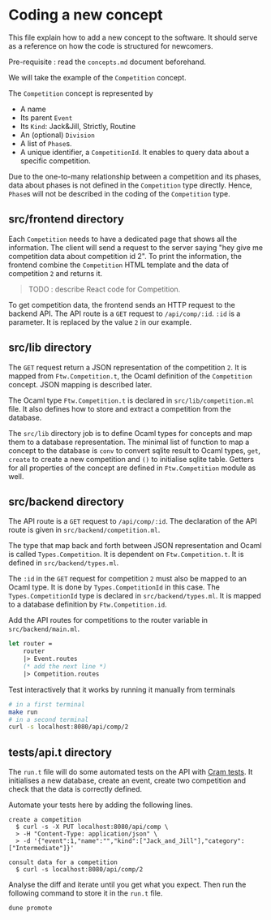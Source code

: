 Coding a new concept
====================


This file explain how to add a new concept to the software.
It should serve as a reference on how the code is structured for newcomers.

Pre-requisite : read the `concepts.md` document beforehand.

We will take the example of the `Competition` concept.

The `Competition` concept is represented by
- A name
- Its parent `Event`
- Its `Kind`: Jack&Jill, Strictly, Routine
- An (optional) `Division`
- A list of `Phase`s.
- A unique identifier, a `CompetitionId`. It enables to query data about a specific competition.

Due to the one-to-many relationship between a competition and its phases,
data about phases is not defined in the `Competition` type directly.
Hence, `Phase`s will not be described in the coding of the `Competition` type.

## src/frontend directory

Each `Competition` needs to have a dedicated page that shows all the information.
The client will send a request to the server saying
"hey give me competition data about competition id 2".
To print the information, the frontend combine the `Competition` HTML template
and the data of competition `2` and returns it.

> TODO : describe React code for Competition.

To get competition data, the frontend sends an HTTP request to the backend API.
The API route is a `GET` request to `/api/comp/:id`.
`:id` is a parameter.
It is replaced by the value `2` in our example.

## src/lib directory

The `GET` request return a JSON representation of the competition `2`.
It is mapped from `Ftw.Competition.t`, the Ocaml definition of the `Competition` concept. JSON mapping is described later.

The Ocaml type `Ftw.Competition.t` is declared in `src/lib/competition.ml` file.
It also defines how to store and extract a competition from the database.

The `src/lib` directory job is to define Ocaml types for concepts and map them to a database representation.
The minimal list of function to map a concept to the database is `conv` to convert sqlite result to Ocaml types, `get`, `create` to create a new competition and `()` to initialise sqlite table.
Getters for all properties of the concept are defined in `Ftw.Competition` module as well.

## src/backend directory

The API route is a `GET` request to `/api/comp/:id`.
The declaration of the API route is given in `src/backend/competition.ml`.

The type that map back and forth between JSON representation and Ocaml is called `Types.Competition`.
It is dependent on `Ftw.Competition.t`.
It is defined in `src/backend/types.ml`.

The `:id` in the `GET` request for competition `2` must also be mapped to an Ocaml type. It is done by `Types.CompetitionId` in this case.
The `Types.CompetitionId` type is declared in `src/backend/types.ml`.
It is mapped to a database definition by `Ftw.Competition.id`.

Add the API routes for competitions to the router variable in `src/backend/main.ml`.
```ocaml
let router =
    router
    |> Event.routes
    (* add the next line *)
    |> Competition.routes
```
Test interactively that it works by running it manually from terminals
```sh
# in a first terminal
make run
# in a second terminal
curl -s localhost:8080/api/comp/2
```


## tests/api.t directory

The `run.t` file will do some automated tests on the API with [Cram tests](https://dune.readthedocs.io/en/stable/reference/cram.html).
It initialises a new database, create an event, create two competition and check that the data is correctly defined.

Automate your tests here by adding the following lines.

```cram
create a competition
  $ curl -s -X PUT localhost:8080/api/comp \
  > -H "Content-Type: application/json" \
  > -d '{"event":1,"name":"","kind":["Jack_and_Jill"],"category":["Intermediate"]}'

consult data for a competition
  $ curl -s localhost:8080/api/comp/2
```

Analyse the diff and iterate until you get what you expect.
Then run the following command to store it in the `run.t` file.
```sh
dune promote
```
